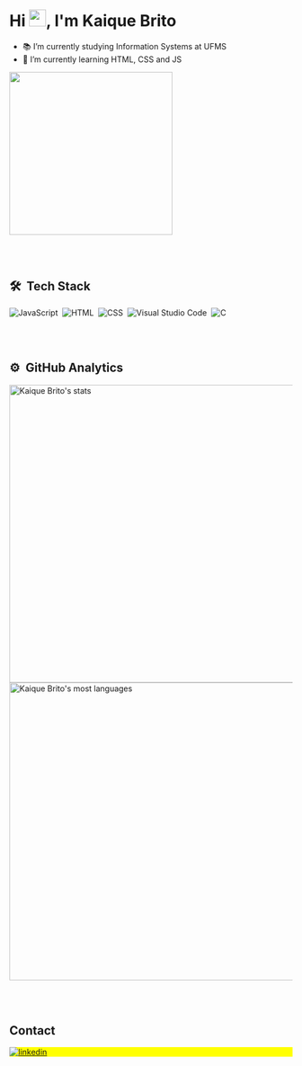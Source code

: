 
<h1 align="left">Hi <img src="https://raw.githubusercontent.com/kaueMarques/kaueMarques/master/hi.gif" height="30px">, I'm Kaique Brito</h1>

- 📚 I’m currently studying Information Systems at UFMS
- 🌱 I’m currently learning HTML, CSS and JS

<img height="290em" src="programmer.gif"/>

<br><br>


## 🛠 &nbsp;Tech Stack

![JavaScript](https://img.shields.io/badge/-JavaScript-05122A?style=flat&logo=javascript)&nbsp;
![HTML](https://img.shields.io/badge/-HTML-05122A?style=flat&logo=HTML5)&nbsp;
![CSS](https://img.shields.io/badge/-CSS-05122A?style=flat&logo=CSS3&logoColor=1572B6)&nbsp;
![Visual Studio Code](https://img.shields.io/badge/-Visual%20Studio%20Code-05122A?style=flat&logo=visual-studio-code&logoColor=007ACC)&nbsp;
![C](https://img.shields.io/badge/-C-05122A?style=flat&logo=C)&nbsp;

<br><br>

## ⚙️ &nbsp;GitHub Analytics

<p align="left">
<img width="530em" src="https://github-readme-stats.vercel.app/api?username=KaiBrito&show_icons=true&theme=vision-friendly-dark" alt="Kaique Brito's stats"/>
<img width="530em" src="https://github-readme-stats.vercel.app/api/top-langs/?username=KaiBrito&layout=compact&theme=vision-friendly-dark" alt="Kaique Brito's most languages"/>
</p>

<br><br>

## Contact

<p align="left" style="background:yellow">
<a href="https://www.linkedin.com/in/kaique-brito-b45609236/" target="_blank">
  <img align="center" src="https://img.shields.io/badge/-Kaique Brito-05122A?style=flat&logo=linkedin" alt="linkedin"/>
</a>
</p>
